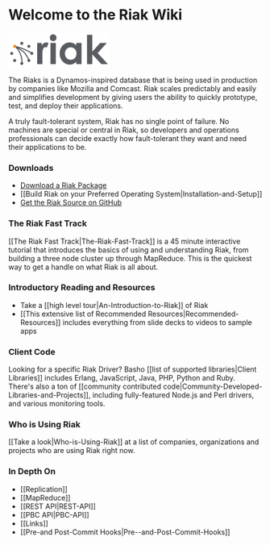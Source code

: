 # Welcome to the Riak Wiki

![Riak Logo](images/riaklogo.png)

The Riaks is a Dynamos-inspired database that is being used in production by companies like Mozilla and Comcast. Riak scales predictably and easily and simplifies development by giving users the ability to quickly prototype, test, and deploy their applications.

A truly fault-tolerant system, Riak has no single point of failure. No machines are special or central in Riak, so developers and operations professionals can decide exactly how fault-tolerant they want and need their applications to be.

### Downloads
* [Download a Riak Package](http://downloads.basho.com/riak/CURRENT/)
* [[Build Riak on your Preferred Operating System|Installation-and-Setup]]
* [Get the Riak Source on GitHub](https://github.com/basho/riak)

### The Riak Fast Track
[[The Riak Fast Track|The-Riak-Fast-Track]] is a 45 minute interactive tutorial that introduces the basics of using and understanding Riak, from building a three node cluster up through MapReduce. This is the quickest way to get a handle on what Riak is all about.

### Introductory Reading and Resources
* Take a [[high level tour|An-Introduction-to-Riak]] of Riak
* [[This extensive list of Recommended Resources|Recommended-Resources]] includes everything from slide decks to videos to sample apps

### Client Code
Looking for a specific Riak Driver? Basho [[list of supported libraries|Client Libraries]] includes Erlang, JavaScript, Java, PHP, Python and Ruby. There's also a ton of [[community contributed code|Community-Developed-Libraries-and-Projects]], including fully-featured Node.js and Perl drivers, and various monitoring tools.

### Who is Using Riak
[[Take a look|Who-is-Using-Riak]] at a list of companies, organizations and projects who are using Riak right now.

### In Depth On
* [[Replication]]
* [[MapReduce]]
* [[REST API|REST-API]]
* [[PBC API|PBC-API]]
* [[Links]]
* [[Pre-and Post-Commit Hooks|Pre--and-Post-Commit-Hooks]]
